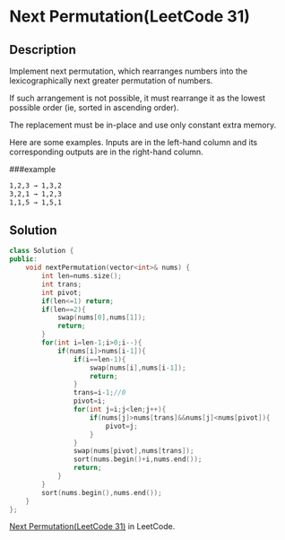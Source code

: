 # Next Permutation(LeetCode 31)  
## Description
Implement next permutation, which rearranges numbers into the lexicographically next greater permutation of numbers.

If such arrangement is not possible, it must rearrange it as the lowest possible order (ie, sorted in ascending order).

The replacement must be in-place and use only constant extra memory.

Here are some examples. Inputs are in the left-hand column and its corresponding outputs are in the right-hand column.

###example
```txt
1,2,3 → 1,3,2
3,2,1 → 1,2,3
1,1,5 → 1,5,1
```
## Solution
```cpp
class Solution {
public:
    void nextPermutation(vector<int>& nums) {
        int len=nums.size();
        int trans;
        int pivot;
        if(len<=1) return;
        if(len==2){
            swap(nums[0],nums[1]);
            return;
        }
        for(int i=len-1;i>0;i--){
            if(nums[i]>nums[i-1]){
                if(i==len-1){
                    swap(nums[i],nums[i-1]);
                    return;
                }
                trans=i-1;//0
                pivot=i;
                for(int j=i;j<len;j++){
                    if(nums[j]>nums[trans]&&nums[j]<nums[pivot]){
                        pivot=j;
                    }
                }
                swap(nums[pivot],nums[trans]);
                sort(nums.begin()+i,nums.end());
                return;
            }
        }
        sort(nums.begin(),nums.end());
    }
};
```

[Next Permutation(LeetCode 31)](https://leetcode.com/problems/two-sum) in LeetCode.
